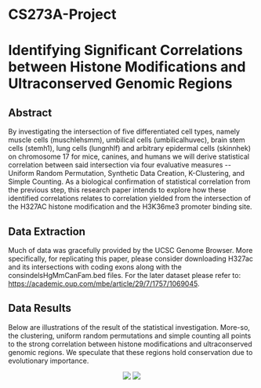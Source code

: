 # CS273A-Project

# Identifying Significant Correlations between Histone Modifications and Ultraconserved Genomic Regions

## Abstract
By investigating the intersection of five differentiated cell types, namely muscle cells (muschlehsmm), umbilical cells (umbilicalhuvec), brain stem cells (stemh1), lung cells (lungnhlf) and arbitrary epidermal cells (skinnhek) on chromosome 17 for mice, canines, and humans we will derive statistical correlation between said intersection via four evaluative measures -- Uniform Random Permutation, Synthetic Data Creation, K-Clustering, and Simple Counting. As a biological confirmation of statistical correlation from the previous step, this research paper intends to explore how these identified correlations relates to correlation yielded from the intersection of the H327AC histone modification and the H3K36me3 promoter binding site. 

## Data Extraction
Much of data was gracefully provided by the UCSC Genome Browser. More specifically, for replicating this paper, please consider downloading H327ac and its intersections with coding exons along with the consindelsHgMmCanFam.bed files. For the later dataset please refer to: https://academic.oup.com/mbe/article/29/7/1757/1069045.

## Data Results
Below are illustrations of the result of the statistical investigation. More-so, the clustering, uniform random permutations and simple counting all points to the strong correlation between histone modifications and ultraconserved genomic regions. We speculate that these regions hold conservation due to evolutionary importance. 

<p align="center">
  <img src="https://user-images.githubusercontent.com/32311654/49622998-a8ec7900-f980-11e8-9894-b5fc5108dded.png">
  <img src="https://user-images.githubusercontent.com/32311654/49623223-a0e10900-f981-11e8-8a15-f1fd3fc84a03.png">
</p>

